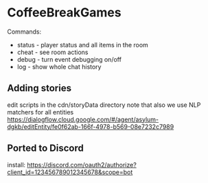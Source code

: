 # CoffeeBreakGames

Commands:

- status - player status and all items in the room
- cheat - see room actions
- debug - turn event debugging on/off
- log - show whole chat history


## Adding stories

edit scripts in the cdn/storyData directory
note that also we use NLP matchers for all entities
https://dialogflow.cloud.google.com/#/agent/asylum-dgkb/editEntity/fe0f62ab-166f-4978-b569-08e7232c7989


## Ported to Discord
install:
https://discord.com/oauth2/authorize?client_id=123456789012345678&scope=bot

